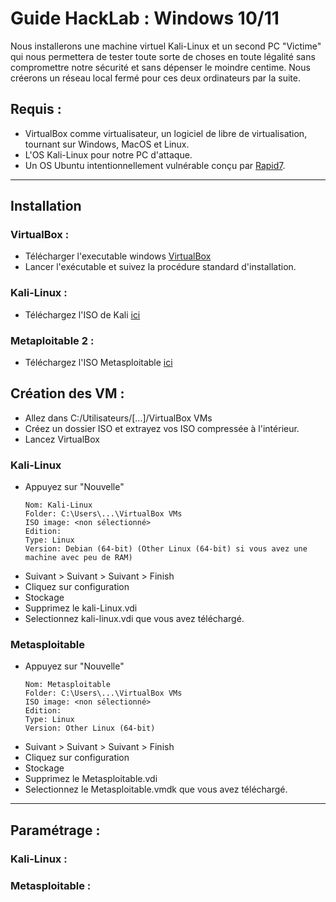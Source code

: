 # Guide HackLab : Windows 10/11

Nous installerons une machine virtuel Kali-Linux et un second PC "Victime" qui nous permettera de tester toute sorte de choses en toute légalité sans compromettre notre sécurité et sans dépenser le moindre centime.
Nous créerons un réseau local fermé pour ces deux ordinateurs par la suite.
## Requis :
- VirtualBox comme virtualisateur, un logiciel de libre de virtualisation, tournant sur Windows, MacOS et Linux.
- L'OS Kali-Linux pour notre PC d'attaque. 
- Un OS Ubuntu intentionnellement vulnérable conçu par [Rapid7](https://www.rapid7.com/).
__________________________
## Installation
### VirtualBox :
- Télécharger l'executable windows [VirtualBox](https://www.virtualbox.org/wiki/Downloads) 
- Lancer l'exécutable et suivez la procédure standard d'installation.
### Kali-Linux :
- Téléchargez l'ISO de Kali [ici](https://cdimage.kali.org/kali-2024.1/kali-linux-2024.1-virtualbox-amd64.7z)
### Metaploitable 2 :
- Téléchargez l'ISO Metasploitable [ici](https://sourceforge.net/projects/metasploitable/)

## Création des VM :
- Allez dans C:/Utilisateurs/[...]/VirtualBox VMs
- Créez un dossier ISO et extrayez vos ISO compressée à l'intérieur.
- Lancez VirtualBox
  
### Kali-Linux
- Appuyez sur "Nouvelle"
  ```
  Nom: Kali-Linux
  Folder: C:\Users\...\VirtualBox VMs
  ISO image: <non sélectionné>
  Edition:
  Type: Linux
  Version: Debian (64-bit) (Other Linux (64-bit) si vous avez une machine avec peu de RAM)
  ```
- Suivant > Suivant > Suivant > Finish
- Cliquez sur configuration
- Stockage
- Supprimez le kali-Linux.vdi
- Selectionnez kali-linux.vdi que vous avez téléchargé.

### Metasploitable
- Appuyez sur "Nouvelle"
  ```
  Nom: Metasploitable
  Folder: C:\Users\...\VirtualBox VMs
  ISO image: <non sélectionné>
  Edition:
  Type: Linux
  Version: Other Linux (64-bit)
  ```
- Suivant > Suivant > Suivant > Finish
- Cliquez sur configuration
- Stockage
- Supprimez le Metasploitable.vdi
- Selectionnez le Metasploitable.vmdk que vous avez téléchargé.
__________________________________
## Paramétrage :
### Kali-Linux :

### Metasploitable :

